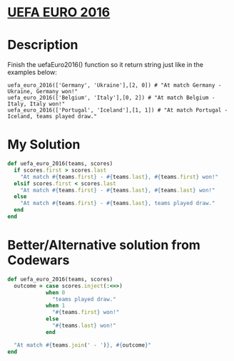 # [UEFA EURO 2016](https://www.codewars.com/kata/57613fb1033d766171000d60)

# Description
Finish the uefaEuro2016() function so it return string just like in the examples below:

```
uefa_euro_2016(['Germany', 'Ukraine'],[2, 0]) # "At match Germany - Ukraine, Germany won!"
uefa_euro_2016(['Belgium', 'Italy'],[0, 2]) # "At match Belgium - Italy, Italy won!"
uefa_euro_2016(['Portugal', 'Iceland'],[1, 1]) # "At match Portugal - Iceland, teams played draw."
```

# My Solution
```ruby
def uefa_euro_2016(teams, scores)
  if scores.first > scores.last
    "At match #{teams.first} - #{teams.last}, #{teams.first} won!"
  elsif scores.first < scores.last
    "At match #{teams.first} - #{teams.last}, #{teams.last} won!"
  else
    "At match #{teams.first} - #{teams.last}, teams played draw."
  end
end
```

# Better/Alternative solution from Codewars
```ruby
def uefa_euro_2016(teams, scores)
  outcome = case scores.inject(:<=>)
            when 0
              "teams played draw."
            when 1
              "#{teams.first} won!"
            else
              "#{teams.last} won!"
            end

  "At match #{teams.join(' - ')}, #{outcome}"
end
```
